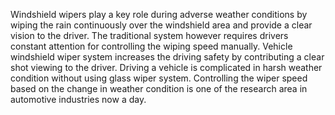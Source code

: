 Windshield wipers play a key role during adverse weather conditions by wiping the rain continuously over the windshield area and provide a clear vision to the driver. 
The traditional system however requires drivers constant attention for controlling the wiping speed manually. Vehicle windshield wiper system increases the driving
safety by contributing a clear shot viewing to the driver. Driving a vehicle is complicated in harsh weather condition without using glass wiper system. Controlling the
wiper speed based on the change in weather condition is one of the research area in automotive industries now a day.

